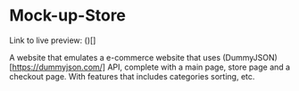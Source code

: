 # Mock-up-Store

Link to live preview: ()[]

A website that emulates a e-commerce website that uses (DummyJSON)[https://dummyjson.com/] API, complete with a main page, store page and a checkout page. With features that includes categories sorting, etc.
